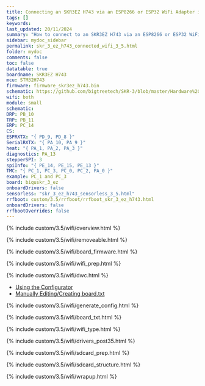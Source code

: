 ```yaml
---
title: Connecting an SKR3EZ H743 via an ESP8266 or ESP32 WiFi Adapter in RRF 3.5.0 Onwards
tags: []
keywords: 
last_updated: 20/11/2024
summary: "How to connect to an SKR3EZ H743 via an ESP8266 or ESP32 WiFi Adapter"
sidebar: mydoc_sidebar
permalink: skr_3_ez_h743_connected_wifi_3_5.html
folder: mydoc
comments: false
toc: false
datatable: true
boardname: SKR3EZ H743
mcu: STM32H743
firmware: firmware_skr3ez_h743.bin
schematic: https://github.com/bigtreetech/SKR-3/blob/master/Hardware%20(SKR%203%20EZ)/BIGTREETECH%20SKR%203%20EZ%20V1.0-SCH.pdf
wifi: both
module: small
schematic: 
DRP: PB_10
TRP: PB_11
ERP: PC_14
CS: 
ESPRXTX: "{ PD_9, PD_8 }"
SerialRXTX: "{ PA_10, PA_9 }"
heat: "{ PA_1, PA_2, PA_3 }"
diagnostics: PA_13
stepperSPI: 3
spiInfo: "{ PE_14, PE_15, PE_13 }"
TMC: "{ PC_1, PC_3, PC_0, PC_2, PA_0 }"
example: PC_1 and PC_3
board: biquskr_3_ez
onboardDrivers: false
sensorless: "skr_3_ez_h743_sensorless_3_5.html"
rrfboot: custom/3.5/rrfboot/rrfboot_skr_3_ez_h743.html
onboardDrivers: false
rrfbootOverrides: false
---
```


{% include custom/3.5/wifi/overview.html %}

{% include custom/3.5/wifi/removeable.html %}

{% include custom/3.5/wifi/board_firmware.html %}

{% include custom/3.5/wifi/wifi_prep.html %}

{% include custom/3.5/wifi/dwc.html %}

<ul id="profileTabs" class="nav nav-tabs">
    <li class="active"><a class="noCrossRef" href="#generate" data-toggle="tab">Using the Configurator</a></li>
    <li><a class="noCrossRef" href="#manualpost35" data-toggle="tab">Manually Editing/Creating board.txt</a></li>
</ul>
  <div class="tab-content">
<div role="tabpanel" class="tab-pane active" id="generate" markdown="1">

{% include custom/3.5/wifi/generate_config.html %}

</div>

<div role="tabpanel" class="tab-pane" id="manualpost35" markdown="1">

{% include custom/3.5/wifi/board_txt.html %}

{% include custom/3.5/wifi/wifi_type.html %}

{% include custom/3.5/wifi/drivers_post35.html %}

</div>

</div>

{% include custom/3.5/wifi/sdcard_prep.html %}

{% include custom/3.5/wifi/sdcard_structure.html %}

{% include custom/3.5/wifi/wrapup.html %}
